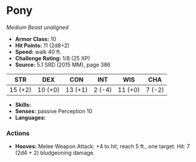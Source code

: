 # Pony

*Medium* *Beast* *unaligned*

- **Armor Class:** 10
- **Hit Points:** 11 (2d8+2)
- **Speed:** walk 40 ft.
- **Challenge Rating:** 1/8 (25 XP)
- **Source:** 5.1 SRD (2015 MM), page 386

| STR | DEX | CON | INT | WIS | CHA |
| --- | --- | --- | --- | --- | --- |
| 15 (+2) | 10 (+0) | 13 (+1) | 2 (-4) | 11 (+0) | 7 (-2) |

- **Skills:** 
- **Senses:** passive Perception 10
- **Languages:** 

### Actions

- **Hooves:** Melee Weapon Attack: +4 to hit, reach 5 ft., one target. Hit: 7 (2d4 + 2) bludgeoning damage.


